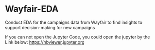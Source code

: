 # Wayfair-EDA
Conduct EDA for the campaigns data from Wayfair to find insights to support decision-making for new campaigns

If you can not open the Jupyter Code, you could open the jupyter by the Link below:
https://nbviewer.jupyter.org
